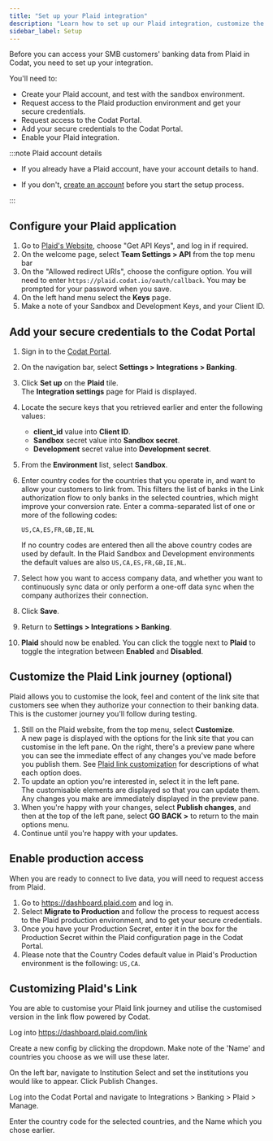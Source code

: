 ```yaml
---
title: "Set up your Plaid integration"
description: "Learn how to set up our Plaid integration, customize the Link journey, and enable production access"
sidebar_label: Setup
---
```


Before you can access your SMB customers' banking data from Plaid in Codat, you need to set up your integration.

You'll need to:

- Create your Plaid account, and test with the sandbox environment.
- Request access to the Plaid production environment and get your secure credentials.
- Request access to the Codat Portal.
- Add your secure credentials to the Codat Portal.
- Enable your Plaid integration.

:::note Plaid account details

- If you already have a Plaid account, have your account details to hand.

- If you don't, <a href="https://dashboard.plaid.com/signup" target="_blank">create an account</a> before you start the setup process.

:::

## Configure your Plaid application

1. Go to [Plaid's Website](https://plaid.com), choose "Get API Keys", and log in if required.
2. On the welcome page, select **Team Settings > API** from the top menu bar
3. On the "Allowed redirect URIs", choose the configure option. You will need to enter `https://plaid.codat.io/oauth/callback`. You may be prompted for your password when you save.
4. On the left hand menu select the **Keys** page.
5. Make a note of your Sandbox and Development Keys, and your Client ID.

## Add your secure credentials to the Codat Portal

1. Sign in to the <a href="https://app.codat.io/signin" target="_blank">Codat Portal</a>.

2. On the navigation bar, select **Settings > Integrations > Banking**.

3. Click **Set up** on the **Plaid** tile.  
   The **Integration settings** page for Plaid is displayed.

4. Locate the secure keys that you retrieved earlier and enter the following values:

   - **client_id** value into **Client ID**.
   - **Sandbox** secret value into **Sandbox secret**.
   - **Development** secret value into **Development secret**.

5. From the **Environment** list, select **Sandbox**.

6. Enter country codes for the countries that you operate in, and want to allow your customers to link from. This filters the list of banks in the Link authorization flow to only banks in the selected countries, which might improve your conversion rate. Enter a comma-separated list of one or more of the following codes:

   ```
   US,CA,ES,FR,GB,IE,NL
   ```

   If no country codes are entered then all the above country codes are used by default. In the Plaid Sandbox and Development environments the default values are also `US,CA,ES,FR,GB,IE,NL`.

7. Select how you want to access company data, and whether you want to continuously sync data or only perform a one-off data sync when the company authorizes their connection.

8. Click **Save**.

9. Return to **Settings > Integrations > Banking**.

10. **Plaid** should now be enabled. You can click the toggle next to **Plaid** to toggle the integration between **Enabled** and **Disabled**.

## Customize the Plaid Link journey (optional)

Plaid allows you to customise the look, feel and content of the link site that customers see when they authorize your connection to their banking data. This is the customer journey you'll follow during testing.

1. Still on the Plaid website, from the top menu, select **Customize**.  
   A new page is displayed with the options for the link site that you can customise in the left pane. On the right, there's a preview pane where you can see the immediate effect of any changes you've made before you publish them. See [Plaid link customization](https://plaid.com/docs/link/customization/) for descriptions of what each option does.
2. To update an option you're interested in, select it in the left pane.  
   The customisable elements are displayed so that you can update them. Any changes you make are immediately displayed in the preview pane.
3. When you're happy with your changes, select **Publish changes**, and then at the top of the left pane, select **GO BACK >** to return to the main options menu.
4. Continue until you're happy with your updates.

## Enable production access

When you are ready to connect to live data, you will need to request access from Plaid.

1. Go to <a href="https://dashboard.plaid.com" target="_blank">https://dashboard.plaid.com</a> and log in.
2. Select **Migrate to Production** and follow the process to request access to the Plaid production environment, and to get your secure credentials.
3. Once you have your Production Secret, enter it in the box for the Production Secret within the Plaid configuration page in the Codat Portal.
4. Please note that the Country Codes default value in Plaid's Production environment is the following: `US,CA`.

## Customizing Plaid's Link

You are able to customise your Plaid link journey and utilise the customised version in the link flow powered by Codat.

Log into https://dashboard.plaid.com/link

Create a new config by clicking the dropdown. Make note of the 'Name' and countries you choose as we will use these later.

On the left bar, navigate to Institution Select and set the institutions you would like to appear. Click Publish Changes.

Log into the Codat Portal and navigate to Integrations > Banking > Plaid > Manage.

Enter the country code for the selected countries, and the Name which you chose earlier.
